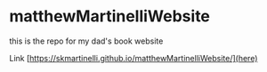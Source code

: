 # matthewMartinelliWebsite

this is the repo for my dad's book website

Link [https://skmartinelli.github.io/matthewMartinelliWebsite/](here)
